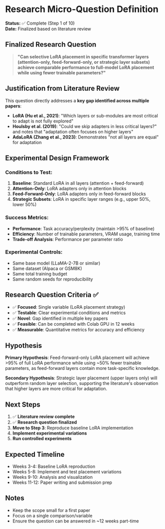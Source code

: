 # Research Micro-Question Definition

**Status:** ✅ Complete (Step 1 of 10)  
**Date:** Finalized based on literature review  

## Finalized Research Question

> **"Can selective LoRA placement in specific transformer layers (attention-only, feed-forward-only, or strategic layer subsets) achieve comparable performance to full-model LoRA placement while using fewer trainable parameters?"**

## Justification from Literature Review

This question directly addresses a **key gap identified across multiple papers**:

- **LoRA (Hu et al., 2021)**: "Which layers or sub-modules are most critical to adapt is not fully explored"
- **Houlsby et al. (2019)**: "Could we skip adapters in less critical layers?" and notes that "adaptation often focuses on higher layers"
- **AdaLoRA (Zhang et al., 2023)**: Demonstrates "not all layers are equal" for adaptation

## Experimental Design Framework

### Conditions to Test:
1. **Baseline**: Standard LoRA in all layers (attention + feed-forward)
2. **Attention-Only**: LoRA adapters only in attention blocks
3. **Feed-Forward-Only**: LoRA adapters only in feed-forward blocks  
4. **Strategic Subsets**: LoRA in specific layer ranges (e.g., upper 50%, lower 50%)

### Success Metrics:
- **Performance**: Task accuracy/perplexity (maintain >95% of baseline)
- **Efficiency**: Number of trainable parameters, VRAM usage, training time
- **Trade-off Analysis**: Performance per parameter ratio

### Experimental Controls:
- Same base model (LLaMA-2-7B or similar)
- Same dataset (Alpaca or GSM8K)
- Same total training budget
- Same random seeds for reproducibility

## Research Question Criteria ✅

- ✅ **Focused**: Single variable (LoRA placement strategy)
- ✅ **Testable**: Clear experimental conditions and metrics
- ✅ **Novel**: Gap identified in multiple key papers
- ✅ **Feasible**: Can be completed with Colab GPU in 12 weeks
- ✅ **Measurable**: Quantitative metrics for accuracy and efficiency

## Hypothesis

**Primary Hypothesis**: Feed-forward-only LoRA placement will achieve >95% of full LoRA performance while using ~50% fewer trainable parameters, as feed-forward layers contain more task-specific knowledge.

**Secondary Hypothesis**: Strategic layer placement (upper layers only) will outperform random layer selection, supporting the literature's observation that higher layers are more critical for adaptation.

## Next Steps

1. ✅ **Literature review complete** 
2. ✅ **Research question finalized**
3. **Move to Step 3**: Reproduce baseline LoRA implementation
4. **Implement experimental variations**
5. **Run controlled experiments**

## Expected Timeline
- Weeks 3-4: Baseline LoRA reproduction
- Weeks 5-8: Implement and test placement variations  
- Weeks 9-10: Analysis and visualization
- Weeks 11-12: Paper writing and submission prep

## Notes

- Keep the scope small for a first paper
- Focus on a single comparison/variable
- Ensure the question can be answered in ~12 weeks part-time 